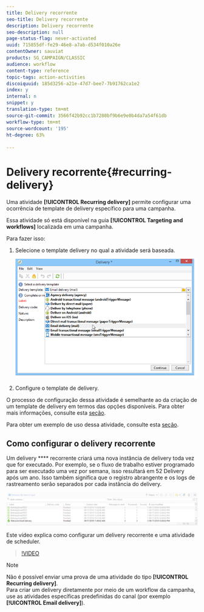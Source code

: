 ```yaml
---
title: Delivery recorrente
seo-title: Delivery recorrente
description: Delivery recorrente
seo-description: null
page-status-flag: never-activated
uuid: 715855df-fe29-46e8-a7ab-d534f010a26e
contentOwner: sauviat
products: SG_CAMPAIGN/CLASSIC
audience: workflow
content-type: reference
topic-tags: action-activities
discoiquuid: 185d3256-a21e-47d7-bee7-7b91762ca1e2
index: y
internal: n
snippet: y
translation-type: tm+mt
source-git-commit: 3566f42b92cc1b7280bf9b6e9e0b4da7a54f61db
workflow-type: tm+mt
source-wordcount: '195'
ht-degree: 63%

---
```



# Delivery recorrente{#recurring-delivery}

Uma atividade **[!UICONTROL Recurring delivery]** permite configurar uma ocorrência de template de delivery específico para uma campanha.

Essa atividade só está disponível na guia **[!UICONTROL Targeting and workflows]** localizada em uma campanha.

Para fazer isso:

1. Selecione o template delivery no qual a atividade será baseada.

   ![](assets/recurring_delivery_001.png)

1. Configure o template de delivery.

O processo de configuração dessa atividade é semelhante ao da criação de um template de delivery em termos das opções disponíveis. Para obter mais informações, consulte esta [seção](../../delivery/using/about-templates.md).

Para obter um exemplo de uso dessa atividade, consulte esta [seção](../../workflow/using/sending-a-birthday-email.md#creating-a-recurring-delivery-in-a-targeting-workflow).

## Como configurar o delivery recorrente

Um delivery **** recorrente criará uma nova instância de delivery toda vez que for executado. Por exemplo, se o fluxo de trabalho estiver programado para ser executado uma vez por semana, isso resultará em 52 Delivery após um ano. Isso também significa que o registro abrangente e os logs de rastreamento serão separados por cada instância do delivery.

![Delivery recorrente](assets/delivery_recurring.jpg)

Este vídeo explica como configurar um delivery recorrente e uma atividade de scheduler.

>[!VIDEO](https://video.tv.adobe.com/v/25040?quality=12)

>[!NOTE]
>
>Não é possível enviar uma prova de uma atividade do tipo **[!UICONTROL Recurring delivery]**.\
>Para criar um delivery diretamente por meio de um workflow da campanha, use as atividades específicas predefinidas do canal (por exemplo **[!UICONTROL Email delivery]**).
